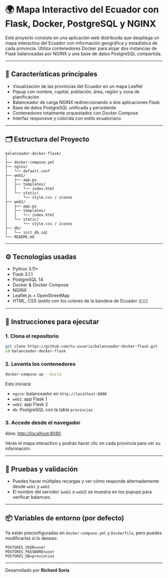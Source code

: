 # 🌍 Mapa Interactivo del Ecuador con Flask, Docker, PostgreSQL y NGINX

Este proyecto consiste en una aplicación web distribuida que despliega un mapa interactivo del Ecuador con información geográfica y estadística de cada provincia. Utiliza contenedores Docker para alojar dos instancias de Flask balanceadas por NGINX y una base de datos PostgreSQL compartida.

---

## 📌 Características principales

- Visualización de las provincias del Ecuador en un mapa Leaflet
- Popup con nombre, capital, población, área, región y zona de planificación
- Balanceador de carga NGINX redireccionando a dos aplicaciones Flask
- Base de datos PostgreSQL unificada y persistente
- Contenedores totalmente orquestados con Docker Compose
- Interfaz responsive y colorida con estilo ecuatoriano

---

## 🗂️ Estructura del Proyecto

```
balanceador-docker-flask/
│
├── docker-compose.yml
├── nginx/
│   └── default.conf
├── web1/
│   ├── app.py
│   ├── templates/
│   │   └── index.html
│   └── static/
│       └── style.css / iconos
├── web2/
│   ├── app.py
│   ├── templates/
│   │   └── index.html
│   └── static/
│       └── style.css / iconos
├── db/
│   └── init_db.sql
└── README.md
```

---

## ⚙️ Tecnologías usadas

- Python 3.11+
- Flask 3.1.1
- PostgreSQL 14
- Docker & Docker Compose
- NGINX
- Leaflet.js + OpenStreetMap
- HTML, CSS (estilo con los colores de la bandera de Ecuador 🇪🇨)

---

## 🚀 Instrucciones para ejecutar

### 1. Clona el repositorio

```bash
git clone https://github.com/tu-usuario/balanceador-docker-flask.git
cd balanceador-docker-flask
```

### 2. Levanta los contenedores

```bash
docker-compose up --build
```

Esto iniciará:

- `nginx`: balanceador en `http://localhost:8080`
- `web1`: app Flask 1
- `web2`: app Flask 2
- `db`: PostgreSQL con la tabla `provincias`

### 3. Accede desde el navegador

Abre: [http://localhost:8080](http://localhost:8080)

Verás el mapa interactivo y podrás hacer clic en cada provincia para ver su información.

---

## 🧪 Pruebas y validación

- Puedes hacer múltiples recargas y ver cómo responde alternadamente desde `web1` y `web2`.
- El nombre del servidor (`web1` o `web2`) se muestra en los popups para verificar balanceo.

---

## 📦 Variables de entorno (por defecto)

Ya están preconfiguradas en `docker-compose.yml` y `Dockerfile`, pero puedes modificarlas si lo deseas:

```env
POSTGRES_USER=user
POSTGRES_PASSWORD=user
POSTGRES_DB=provincias
```

---

Desarrollado por **Richard Soria**
